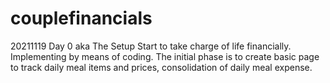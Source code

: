 # couplefinancials

20211119 Day 0 aka The Setup
Start to take charge of life financially. Implementing by means of coding.
The initial phase is to create basic page to track daily meal items and prices, consolidation of daily meal expense.